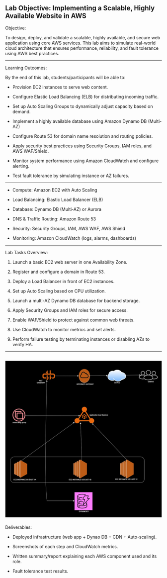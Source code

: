 ## Lab Objective: Implementing a Scalable, Highly Available Website in AWS

Objective:

To design, deploy, and validate a scalable, highly available, and secure web application using core AWS services. This lab aims to simulate real-world cloud architecture that ensures performance, reliability, and fault tolerance using AWS best practices.

---
Learning Outcomes:

By the end of this lab, students/participants will be able to:

- Provision EC2 instances to serve web content.

- Configure Elastic Load Balancing (ELB) for distributing incoming traffic.

- Set up Auto Scaling Groups to dynamically adjust capacity based on demand.

- Implement a highly available database using Amazon Dynamo DB (Multi-AZ)

- Configure Route 53 for domain name resolution and routing policies.

- Apply security best practices using Security Groups, IAM roles, and AWS WAF/Shield.

- Monitor system performance using Amazon CloudWatch and configure alerting.

- Test fault tolerance by simulating instance or AZ failures.

---

- Compute: Amazon EC2 with Auto Scaling

- Load Balancing: Elastic Load Balancer (ELB)

- Database: Dynamo DB (Multi-AZ) or Aurora

- DNS & Traffic Routing: Amazon Route 53

- Security: Security Groups, IAM, AWS WAF, AWS Shield

- Monitoring: Amazon CloudWatch (logs, alarms, dashboards)

---

Lab Tasks Overview:

 1. Launch a basic EC2 web server in one Availability Zone.

 2. Register and configure a domain in Route 53.

 3. Deploy a Load Balancer in front of EC2 instances.

 4. Set up Auto Scaling based on CPU utilization.

 5. Launch a multi-AZ Dynamo DB database for backend storage.

 6. Apply Security Groups and IAM roles for secure access.

 7. Enable WAF/Shield to protect against common web threats.

 8. Use CloudWatch to monitor metrics and set alerts.

 9. Perform failure testing by terminating instances or disabling AZs to verify HA.

---
![alt text](Scalable-web-application.jpg)
---

Deliverables: 

- Deployed infrastructure (web app + Dynao DB + CDN + Auto-scaling).

- Screenshots of each step and CloudWatch metrics.

- Written summary/report explaining each AWS component used and its role.

- Fault tolerance test results.


